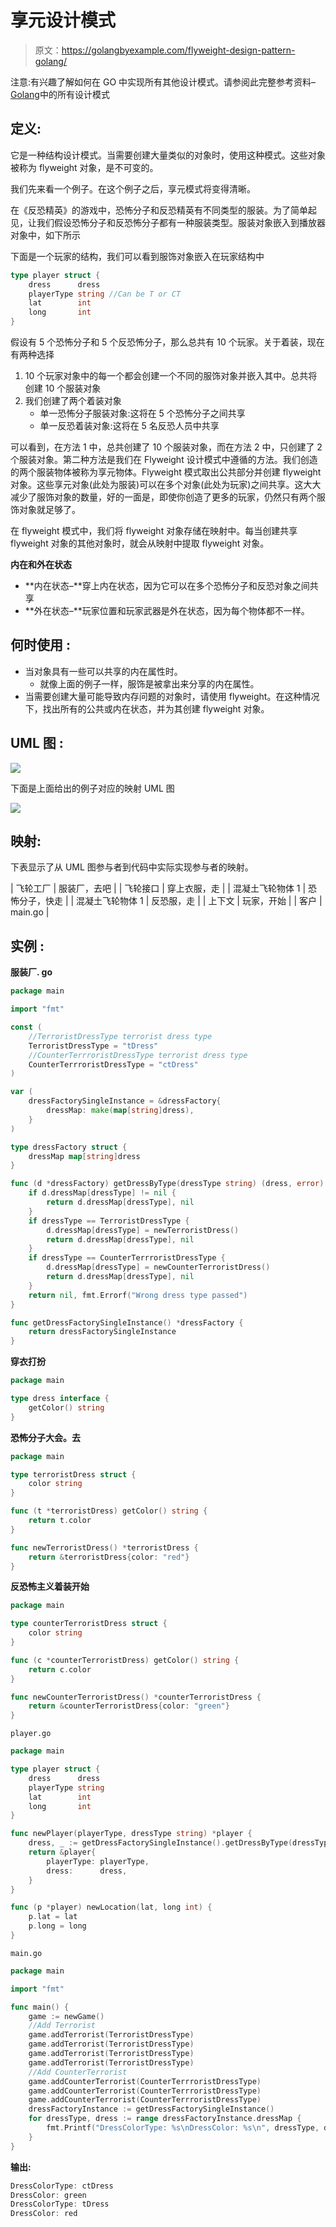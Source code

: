 # 享元设计模式

> 原文：<https://golangbyexample.com/flyweight-design-pattern-golang/>

注意:有兴趣了解如何在 GO 中实现所有其他设计模式。请参阅此完整参考资料–[Golang](https://golangbyexample.com/all-design-patterns-golang/)中的所有设计模式

## **定义:**

它是一种结构设计模式。当需要创建大量类似的对象时，使用这种模式。这些对象被称为 flyweight 对象，是不可变的。

我们先来看一个例子。在这个例子之后，享元模式将变得清晰。

在《反恐精英》的游戏中，恐怖分子和反恐精英有不同类型的服装。为了简单起见，让我们假设恐怖分子和反恐怖分子都有一种服装类型。服装对象嵌入到播放器对象中，如下所示

下面是一个玩家的结构，我们可以看到服饰对象嵌入在玩家结构中

```go
type player struct {
    dress      dress
    playerType string //Can be T or CT
    lat        int
    long       int
}
```

假设有 5 个恐怖分子和 5 个反恐怖分子，那么总共有 10 个玩家。关于着装，现在有两种选择

1.  10 个玩家对象中的每一个都会创建一个不同的服饰对象并嵌入其中。总共将创建 10 个服装对象
2.  我们创建了两个着装对象
    *   单一恐怖分子服装对象:这将在 5 个恐怖分子之间共享
    *   单一反恐着装对象:这将在 5 名反恐人员中共享

可以看到，在方法 1 中，总共创建了 10 个服装对象，而在方法 2 中，只创建了 2 个服装对象。第二种方法是我们在 Flyweight 设计模式中遵循的方法。我们创造的两个服装物体被称为享元物体。Flyweight 模式取出公共部分并创建 flyweight 对象。这些享元对象(此处为服装)可以在多个对象(此处为玩家)之间共享。这大大减少了服饰对象的数量，好的一面是，即使你创造了更多的玩家，仍然只有两个服饰对象就足够了。

在 flyweight 模式中，我们将 flyweight 对象存储在映射中。每当创建共享 flyweight 对象的其他对象时，就会从映射中提取 flyweight 对象。

**内在和外在状态**

*   **内在状态–**穿上内在状态，因为它可以在多个恐怖分子和反恐对象之间共享
*   **外在状态–**玩家位置和玩家武器是外在状态，因为每个物体都不一样。

## **何时使用** :

*   当对象具有一些可以共享的内在属性时。
    *   就像上面的例子一样，服饰是被拿出来分享的内在属性。
*   当需要创建大量可能导致内存问题的对象时，请使用 flyweight。在这种情况下，找出所有的公共或内在状态，并为其创建 flyweight 对象。

## **UML 图** :

![](img/c123e8abc3acbf071990c0197070735c.png)

下面是上面给出的例子对应的映射 UML 图

![](img/3eaedb80c8b94daa62eddd096fe3f8f7.png)

## **映射:**

下表显示了从 UML 图参与者到代码中实际实现参与者的映射。



| 飞轮工厂 | 服装厂，去吧 |
| 飞轮接口 | 穿上衣服，走 |
| 混凝土飞轮物体 1 | 恐怖分子，快走 |
| 混凝土飞轮物体 1 | 反恐服，走 |
| 上下文 | 玩家，开始 |
| 客户 | main.go |



## **实例** :

**服装厂. go**

```go
package main

import "fmt"

const (
    //TerroristDressType terrorist dress type
    TerroristDressType = "tDress"
    //CounterTerrroristDressType terrorist dress type
    CounterTerrroristDressType = "ctDress"
)

var (
    dressFactorySingleInstance = &dressFactory{
        dressMap: make(map[string]dress),
    }
)

type dressFactory struct {
    dressMap map[string]dress
}

func (d *dressFactory) getDressByType(dressType string) (dress, error) {
    if d.dressMap[dressType] != nil {
        return d.dressMap[dressType], nil
    }
    if dressType == TerroristDressType {
        d.dressMap[dressType] = newTerroristDress()
        return d.dressMap[dressType], nil
    }
    if dressType == CounterTerrroristDressType {
        d.dressMap[dressType] = newCounterTerroristDress()
        return d.dressMap[dressType], nil
    }
    return nil, fmt.Errorf("Wrong dress type passed")
}

func getDressFactorySingleInstance() *dressFactory {
    return dressFactorySingleInstance
}
```

**穿衣打扮**

```go
package main

type dress interface {
    getColor() string
}
```

**恐怖分子大会。去**

```go
package main

type terroristDress struct {
	color string
}

func (t *terroristDress) getColor() string {
	return t.color
}

func newTerroristDress() *terroristDress {
	return &terroristDress{color: "red"}
} 
```

**反恐怖主义着装开始**

```go
package main

type counterTerroristDress struct {
    color string
}

func (c *counterTerroristDress) getColor() string {
    return c.color
}

func newCounterTerroristDress() *counterTerroristDress {
    return &counterTerroristDress{color: "green"}
}
```

`player.go`

```go
package main

type player struct {
    dress      dress
    playerType string
    lat        int
    long       int
}

func newPlayer(playerType, dressType string) *player {
    dress, _ := getDressFactorySingleInstance().getDressByType(dressType)
    return &player{
        playerType: playerType,
        dress:      dress,
    }
}

func (p *player) newLocation(lat, long int) {
    p.lat = lat
    p.long = long
}
```

`main.go`

```go
package main

import "fmt"

func main() {
    game := newGame()
    //Add Terrorist
    game.addTerrorist(TerroristDressType)
    game.addTerrorist(TerroristDressType)
    game.addTerrorist(TerroristDressType)
    game.addTerrorist(TerroristDressType)
    //Add CounterTerrorist
    game.addCounterTerrorist(CounterTerrroristDressType)
    game.addCounterTerrorist(CounterTerrroristDressType)
    game.addCounterTerrorist(CounterTerrroristDressType)
    dressFactoryInstance := getDressFactorySingleInstance()
    for dressType, dress := range dressFactoryInstance.dressMap {
        fmt.Printf("DressColorType: %s\nDressColor: %s\n", dressType, dress.getColor())
    }
}
```

**输出:**

```go
DressColorType: ctDress
DressColor: green
DressColorType: tDress
DressColor: red
```